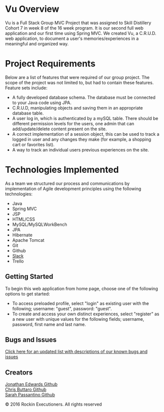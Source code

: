 # Vu Overview

Vu is a Full Stack Group MVC Project that was assigned to Skill Distillery Cohort 7 in week 8 of the 16 week program. It is our second full web application and our first time using Spring MVC. We created Vu, a C.R.U.D. web application, to document a user's memories/experiences in a meaningful and organized way.

# Project Requirements
Below are a list of features that were required of our group project. The scope of the project was not limited to, but had to contain these features.
Feature sets include:
+ A fully developed database schema. The database must be connected to your Java code using JPA.
+ C.R.U.D, manipulating objects and saving them in an appropriate database table.
+ A user log in, which is authenticated by a mySQL table. There should be different permission levels for the users, one admin that can add/update/delete content present on the site.
+ A correct implementation of a session object, this can be used to track a logged in user and any changes they make (for example, a shopping cart or favorites list).
+ A way to track an individual users previous experiences on the site.

# Technologies Implemented
As a team we structured our process and communications by implementation of Agile development principles using the following technologies:
+ Java
+ Spring MVC
+ JSP
+ HTML/CSS
+ MySQL/MySQLWorkBench
+ JPA
+ Hibernate
+ Apache Tomcat
+ Git
+ Github
+ <a href="https://trello.com/b/fWXeu2QL/vu">Slack</a>
+ Trello

## Getting Started

To begin this web application from home page, choose one of the following options to get started:
+ To access preloaded profile, select "login" as existing user with the following; username: "guest", password: "guest".
+ To create and access your own distinct experiences, select "register" as a new user with unique values for the following fields; username, password, first name and last name.


## Bugs and Issues

<a href="https://github.com/contramonk/vus/issues"> Click here for an updated list with descriptions of our known bugs and issues</a>

## Creators

<a href="https://github.com/contramonk">Jonathan Edwards
								Github</a> <br>
<a href="https://github.com/chrisbuttaro">Chris Buttaro
								Github</a><br>
<a href="https://github.com/spassantino">Sarah Passantino
								Github</a><br>

© 2016 Rockin Executioners. All rights reserved
